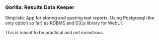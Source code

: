 ### Gorilla: Results Data Keeper

  Simplistic App for storing and quering test reports. Using Postgresql (the only option so far) as RDBMS and D3.js library for WebUI.

  This is meant to be practical and not monstrous.

